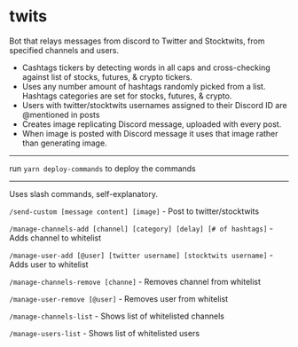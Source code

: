 # twits
Bot that relays messages from discord to Twitter and Stocktwits, from specified channels and users. 
- Cashtags tickers by detecting words in all caps and cross-checking against list of stocks, futures, & crypto tickers. 
- Uses any number amount of hashtags randomly picked from a list. Hashtags categories are set for stocks, futures, & crypto.
- Users with twitter/stocktwits usernames assigned to their Discord ID are @mentioned in posts
- Creates image replicating Discord message, uploaded with every post.
- When image is posted with Discord message it uses that image rather than generating image.

---
run ```yarn deploy-commands``` to deploy the commands

---
Uses slash commands, self-explanatory.

```/send-custom [message content] [image]``` - Post to twitter/stocktwits

```/manage-channels-add [channel] [category] [delay] [# of hashtags]``` - Adds channel to whitelist

```/manage-user-add [@user] [twitter username] [stocktwits username]``` - Adds user to whitelist

```/manage-channels-remove [channe]``` - Removes channel from whitelist

```/manage-user-remove [@user]``` - Removes user from whitelist

```/manage-channels-list``` - Shows list of whitelisted channels

```/manage-users-list``` - Shows list of whitelisted users

